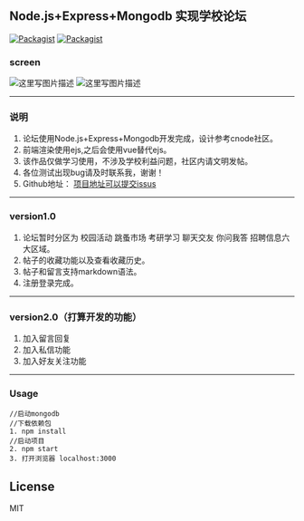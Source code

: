 ## Node.js+Express+Mongodb 实现学校论坛 ##

[![Packagist](https://img.shields.io/packagist/l/doctrine/orm.svg)](https://github.com/th720309/node_bbs)
[![Packagist](https://img.shields.io/badge/node--bbs-version1.0-green.svg)](https://github.com/th720309/node_bbs)


### screen ###

![这里写图片描述](http://oct3pmpde.bkt.clouddn.com/%E5%B1%8F%E5%B9%95%E6%88%AA%E5%9B%BE%285%29_meitu_1.jpg)
![这里写图片描述](http://oct3pmpde.bkt.clouddn.com/%E5%B1%8F%E5%B9%95%E6%88%AA%E5%9B%BE%283%29_meitu_1.jpg)


----------
### 说明 ###



 1. 论坛使用Node.js+Express+Mongodb开发完成，设计参考cnode社区。
 2. 前端渲染使用ejs,之后会使用vue替代ejs。
 3. 该作品仅做学习使用，不涉及学校利益问题，社区内请文明发帖。
 4. 各位测试出现bug请及时联系我，谢谢！
 5. Github地址： [项目地址可以提交issus](https://github.com/th720309/node_bbs)

----------


### version1.0 ###
	

 1. 论坛暂时分区为 校园活动 跳蚤市场 考研学习 聊天交友 你问我答 招聘信息六大区域。
 2. 帖子的收藏功能以及查看收藏历史。
 3. 帖子和留言支持markdown语法。
 4. 注册登录完成。


----------


### version2.0（打算开发的功能） ###

 1. 加入留言回复
 2. 加入私信功能
 3. 加入好友关注功能


----------
### Usage ###

```
//启动mongodb
//下载依赖包
1. npm install 
//启动项目
2. npm start   
3. 打开浏览器 localhost:3000
```

## License
MIT



